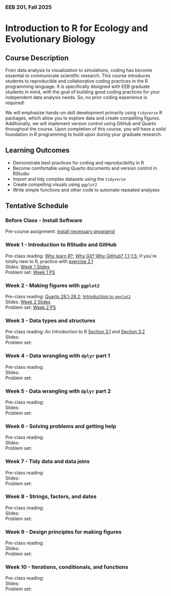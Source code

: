 ### EEB 201, Fall 2025

# Introduction to R for Ecology and Evolutionary Biology


## Course Description
From data analysis to visualization to simulations, coding has become essential to communicate scientific research. This course introduces students to reproducible and collaborative coding practices in the R programming language. It is specifically designed with EEB graduate students in mind, with the goal of building good coding practices for your independent data analysis needs. So, no prior coding experience is required! 

We will emphasize hands-on skill development primarily using `tidyverse` R packages, which allow you to explore data and create compelling figures. Additionally, we will implement version control using GitHub and Quarto throughout the course. Upon completion of this course, you will have a solid foundation in R programming to build upon during your graduate research.  

## Learning Outcomes
* Demonstrate best practices for coding and reproducibility in R
* Become comfortable using Quarto documents and version control in RStudio
* Import and tidy complex datasets using the `tidyverse`
* Create compelling visuals using `ggplot2`
* Write simple functions and other code to automate repeated analyses

## Tentative Schedule

### Before Class - Install Software
Pre-course assignment: [install necessary programs!](https://github.com/stepfanie-aguillon/eeb201-R-course/blob/main/install-guide.md)

### Week 1 - Introduction to RStudio and GitHub
Pre-class reading: [Why learn R?](https://datacarpentry.github.io/R-ecology-lesson/introduction-r-rstudio.html#why-learn-r); [Why Git? Why GitHub? 1.1-1.5](https://happygitwithr.com/big-picture); if you're totally new to R, practice with [exercise 2.1](https://stat545.com/r-basics.html) <br>
Slides: [Week 1 Slides](https://github.com/stepfanie-aguillon/eeb201-R-course/blob/main/slides/week1-slides.pdf) <br> 
Problem set: [Week 1 PS](https://github.com/stepfanie-aguillon/eeb201-R-course/blob/main/problem-sets/week1_PS.md) <br>

### Week 2 - Making figures with `ggplot2`
Pre-class reading: [Quarto 28.1-28.2](https://r4ds.hadley.nz/quarto.html#quarto-basics); [Introduction to `ggplot2`](https://ggplot2.tidyverse.org/articles/ggplot2.html) <br>
Slides: [Week 2 Slides](https://github.com/stepfanie-aguillon/eeb201-R-course/blob/main/slides/week2-slides.pdf) <br> 
Problem set: [Week 2 PS](https://github.com/stepfanie-aguillon/eeb201-R-course/blob/main/problem-sets/week2_PS.md) <br>

### Week 3 - Data types and structures
Pre-class reading: An Introduction to R [Section 3.1](https://intro2r.com/data-types.html) and [Section 3.2](https://intro2r.com/data-structures.html) <br>
Slides: <br> 
Problem set: <br>

### Week 4 - Data wrangling with `dplyr` part 1
Pre-class reading: <br>
Slides: <br> 
Problem set: <br>

### Week 5 - Data wrangling with `dplyr` part 2
Pre-class reading: <br>
Slides: <br> 
Problem set: <br>

### Week 6 - Solving problems and getting help
Pre-class reading: <br>
Slides: <br> 
Problem set: <br>

### Week 7 - Tidy data and data joins
Pre-class reading: <br>
Slides: <br> 
Problem set: <br>

### Week 8 - Strings, factors, and dates
Pre-class reading: <br>
Slides: <br> 
Problem set: <br>

### Week 9 - Design principles for making figures
Pre-class reading: <br>
Slides: <br> 
Problem set: <br>

### Week 10 - Iterations, conditionals, and functions
Pre-class reading: <br>
Slides: <br> 
Problem set: <br>
